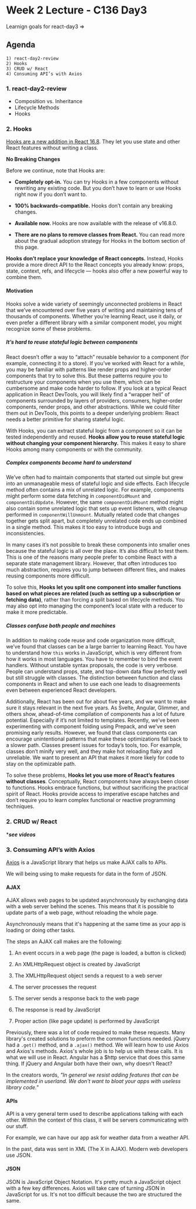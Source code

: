 # Week 2 Lecture - C136 Day3

Learnign goals for react-day3 => 

## Agenda

    1) react-day2-review
    2) Hooks
    3) CRUD w/ React
    4) Consuming API’s with Axios

### 1. react-day2-review

- Composition vs. Inheritance
- Lifecycle Methods
- Hooks

### 2. Hooks

[Hooks are a new addition in React 16.8](https://www.youtube.com/watch?v=dpw9EHDh2bM). They let you use state and other React features without writing a class.

**No Breaking Changes**

Before we continue, note that Hooks are:

- **Completely opt-in.** You can try Hooks in a few components without rewriting any existing code. But you don’t have to learn or use Hooks right now if you don’t want to.

- **100% backwards-compatible.** Hooks don’t contain any breaking changes.

- **Available now.** Hooks are now available with the release of v16.8.0.

- **There are no plans to remove classes from React.** You can read more about the gradual adoption strategy for Hooks in the bottom section of this page.

**Hooks don’t replace your knowledge of React concepts.** Instead, Hooks provide a more direct API to the React concepts you already know: props, state, context, refs, and lifecycle — hooks also offer a new powerful way to combine them.

#### **Motivation**

Hooks solve a wide variety of seemingly unconnected problems in React that we’ve encountered over five years of writing and maintaining tens of thousands of components. Whether you’re learning React, use it daily, or even prefer a different library with a similar component model, you might recognize some of these problems.

##### **It’s hard to reuse stateful logic between components**

React doesn’t offer a way to “attach” reusable behavior to a component (for example, connecting it to a store). If you’ve worked with React for a while, you may be familiar with patterns like render props and higher-order components that try to solve this. But these patterns require you to restructure your components when you use them, which can be cumbersome and make code harder to follow. If you look at a typical React application in React DevTools, you will likely find a “wrapper hell” of components surrounded by layers of providers, consumers, higher-order components, render props, and other abstractions. While we could filter them out in DevTools, this points to a deeper underlying problem: React needs a better primitive for sharing stateful logic.

With Hooks, you can extract stateful logic from a component so it can be tested independently and reused. **Hooks allow you to reuse stateful logic without changing your component hierarchy.** This makes it easy to share Hooks among many components or with the community.

##### **Complex components become hard to understand**

We’ve often had to maintain components that started out simple but grew into an unmanageable mess of stateful logic and side effects. Each lifecycle method often contains a mix of unrelated logic. For example, components might perform some data fetching in ```componentDidMount``` and ```componentDidUpdate```. However, the same ```componentDidMount``` method might also contain some unrelated logic that sets up event listeners, with cleanup performed in ```componentWillUnmount```. Mutually related code that changes together gets split apart, but completely unrelated code ends up combined in a single method. This makes it too easy to introduce bugs and inconsistencies.

In many cases it’s not possible to break these components into smaller ones because the stateful logic is all over the place. It’s also difficult to test them. This is one of the reasons many people prefer to combine React with a separate state management library. However, that often introduces too much abstraction, requires you to jump between different files, and makes reusing components more difficult.

To solve this, **Hooks let you split one component into smaller functions based on what pieces are related (such as setting up a subscription or fetching data)**, rather than forcing a split based on lifecycle methods. You may also opt into managing the component’s local state with a reducer to make it more predictable.

##### **Classes confuse both people and machines**

In addition to making code reuse and code organization more difficult, we’ve found that classes can be a large barrier to learning React. You have to understand how ```this``` works in JavaScript, which is very different from how it works in most languages. You have to remember to bind the event handlers. Without unstable syntax proposals, the code is very verbose. People can understand props, state, and top-down data flow perfectly well but still struggle with classes. The distinction between function and class components in React and when to use each one leads to disagreements even between experienced React developers.

Additionally, React has been out for about five years, and we want to make sure it stays relevant in the next five years. As Svelte, Angular, Glimmer, and others show, ahead-of-time compilation of components has a lot of future potential. Especially if it’s not limited to templates. Recently, we’ve been experimenting with component folding using Prepack, and we’ve seen promising early results. However, we found that class components can encourage unintentional patterns that make these optimizations fall back to a slower path. Classes present issues for today’s tools, too. For example, classes don’t minify very well, and they make hot reloading flaky and unreliable. We want to present an API that makes it more likely for code to stay on the optimizable path.

To solve these problems, **Hooks let you use more of React’s features without classes**. Conceptually, React components have always been closer to functions. Hooks embrace functions, but without sacrificing the practical spirit of React. Hooks provide access to imperative escape hatches and don’t require you to learn complex functional or reactive programming techniques.

### 2. CRUD w/ React

***_see videos_**

### 3. Consuming API’s with Axios

[Axios](https://www.npmjs.com/package/axios) is a JavaScript library that helps us make AJAX calls to APIs.

We will being using to make requests for data in the form of JSON.

#### **AJAX**

AJAX allows web pages to be updated asynchronously by exchanging data with a web server behind the scenes. This means that it is possible to update parts of a web page, without reloading the whole page.

Asynchronously means that it's happening at the same time as your app is loading or doing other tasks.

The steps an AJAX call makes are the following:

1. An event occurs in a web page (the page is loaded, a button is clicked)

2. An XMLHttpRequest object is created by JavaScript

3. The XMLHttpRequest object sends a request to a web server

4. The server processes the request

5. The server sends a response back to the web page

6. The response is read by JavaScript

7. Proper action (like page update) is performed by JavaScript

Previously, there was a lot of code required to make these requests. Many library's created solutions to preform the common functions needed. jQuery had a ```.get()``` method, and a ```.ajax()``` method. We will learn how to use Axios and Axios's methods. Axios's whole job is to help us with these calls. It is what we will use in React. Angular has a $http service that does this same thing. If jQuery and Angular both have their own, why doesn't React?

In the creators words, _"In general we resist adding features that can be implemented in userland. We don't want to bloat your apps with useless library code."_

#### **APIs**

API is a very general term used to describe applications talking with each other. Within the context of this class, it will be servers communicating with our stuff.

For example, we can have our app ask for weather data from a weather API.

In the past, data was sent in XML (The X in AJAX). Modern web developers use JSON.

#### **JSON**

JSON is JavaScript Object Notation. It's pretty much a JavaScript object with a few key differences. Axios will take care of turning JSON in JavaScript for us. It's not too difficult because the two are structured the same.
